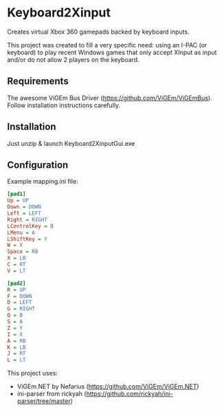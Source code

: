 # Keyboard2Xinput
Creates virtual Xbox 360 gamepads backed by keyboard inputs.

This project was created to fill a very specific need: using an I-PAC (or keyboard) to play recent Windows games that only accept XInput as input and/or do not allow 2 players on the keyboard.

## Requirements
The awesome ViGEm Bus Driver (https://github.com/ViGEm/ViGEmBus). Follow installation instructions carefully.

## Installation
Just unzip & launch Keyboard2XinputGui.exe

## Configuration
Example mapping.ini file:
```ini
[pad1]
Up = UP
Down = DOWN
Left = LEFT
Right = RIGHT
LControlKey = B
LMenu = A
LShiftKey = Y
W = X
Space = RB
X = LB
C = RT
V = LT

[pad2]
R = UP
F = DOWN
D = LEFT
G = RIGHT
Q = B
S = A
Z = Y
I = X
A = RB
K = LB
J = RT
L = LT
```

This project uses:
 * ViGEm.NET by Nefarius (https://github.com/ViGEm/ViGEm.NET)
 * ini-parser from rickyah (https://github.com/rickyah/ini-parser/tree/master)

